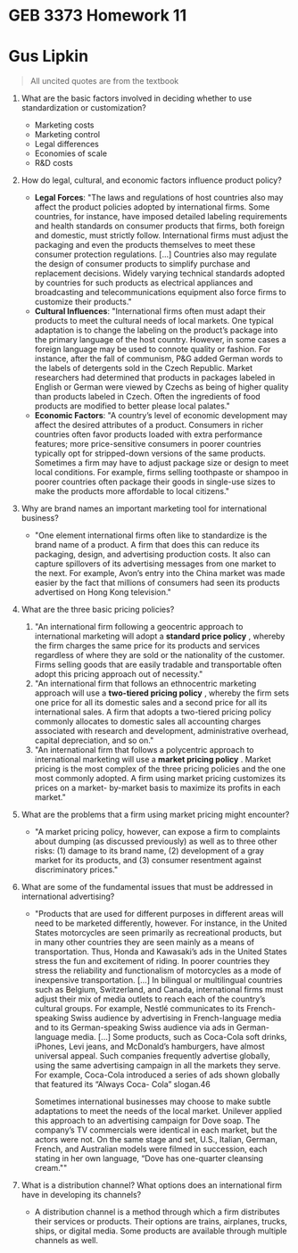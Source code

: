 # GEB 3373 Homework 11

# Gus Lipkin

> All uncited quotes are from the textbook

1. What are the basic factors involved in deciding whether to use standardization or customization?

   - Marketing costs
   - Marketing control
   - Legal differences
   - Economies of scale
   - R&D costs

2. How do legal, cultural, and economic factors influence product policy?

   - **Legal Forces**: "The laws and regulations of host countries also may affect the product policies adopted by international firms. Some countries, for instance, have imposed detailed labeling requirements and health standards on consumer products that firms, both foreign and domestic, must strictly follow. International firms must adjust the packaging and even the products themselves to meet these consumer protection regulations. [...] Countries also may regulate the design of consumer products to simplify purchase and replacement decisions. Widely varying technical standards adopted by countries for such products as electrical appliances and broadcasting and telecommunications equipment also force firms to customize their products."
   - **Cultural Influences**: "International firms often must adapt their products to meet the cultural needs of local markets. One typical adaptation is to change the labeling on the product’s package into the primary language of the host country. However, in some cases a foreign language may be used to connote quality or fashion. For instance, after the fall of communism, P&G added German words to the labels of detergents sold in the Czech Republic. Market researchers had determined that products in packages labeled in English or German were viewed by Czechs as being of higher quality than products labeled in Czech. Often the ingredients of food products are modified to better please local palates."
   - **Economic Factors**: "A country’s level of economic development may affect the desired attributes of a product. Consumers in richer countries often favor products loaded with extra performance features; more price-sensitive consumers in poorer countries typically opt for stripped-down versions of the same products. Sometimes a firm may have to adjust package size or design to meet local conditions. For example, firms selling toothpaste or shampoo in poorer countries often package their goods in single-use sizes to make the products more affordable to local citizens."

3. Why are brand names an important marketing tool for international business?

   - "One element international firms often like to standardize is the brand name of a product. A firm that does this can reduce its packaging, design, and advertising production costs. It also can capture spillovers of its advertising messages from one market to the next. For example, Avon’s entry into the China market was made easier by the fact that millions of consumers had seen its products advertised on Hong Kong television."

4. What are the three basic pricing policies?

   1. "An international firm following a geocentric approach to international marketing will adopt a **standard price policy** , whereby the firm charges the same price for its products and services regardless of where they are sold or the nationality of the customer. Firms selling goods that are easily tradable and transportable often adopt this pricing approach out of necessity."
   2. "An international firm that follows an ethnocentric marketing approach will use a **two-tiered pricing policy** , whereby the firm sets one price for all its domestic sales and a second price for all its international sales. A firm that adopts a two-tiered pricing policy commonly allocates to domestic sales all accounting charges associated with research and development, administrative overhead, capital depreciation, and so on."
   3. "An international firm that follows a polycentric approach to international marketing will use a **market pricing policy** . Market pricing is the most complex of the three pricing policies and the one most commonly adopted. A firm using market pricing customizes its prices on a market- by-market basis to maximize its profits in each market."

5. What are the problems that a firm using market pricing might encounter?

   - "A market pricing policy, however, can expose a firm to complaints about dumping (as discussed previously) as well as to three other risks: (1) damage to its brand name, (2) development of a gray market for its products, and (3) consumer resentment against discriminatory prices."

6. What are some of the fundamental issues that must be addressed in international advertising?

   - "Products that are used for different purposes in different areas will need to be marketed differently, however. For instance, in the United States motorcycles are seen primarily as recreational products, but in many other countries they are seen mainly as a means of transportation. Thus, Honda and Kawasaki’s ads in the United States stress the fun and excitement of riding. In poorer countries they stress the reliability and functionalism of motorcycles as a mode of inexpensive transportation. [...] In bilingual or multilingual countries such as Belgium, Switzerland, and Canada, international firms must adjust their mix of media outlets to reach each of the country’s cultural groups. For example, Nestlé communicates to its French-speaking Swiss audience by advertising in French-language media and to its German-speaking Swiss audience via ads in German-language media. [...] Some products, such as Coca-Cola soft drinks, iPhones, Levi jeans, and McDonald’s hamburgers, have almost universal appeal. Such companies frequently advertise globally, using the same advertising campaign in all the markets they serve. For example, Coca-Cola introduced a series of ads shown globally that featured its “Always Coca- Cola” slogan.46

     Sometimes international businesses may choose to make subtle adaptations to meet the needs of the local market. Unilever applied this approach to an advertising campaign for Dove soap. The company’s TV commercials were identical in each market, but the actors were not. On the same stage and set, U.S., Italian, German, French, and Australian models were filmed in succession, each stating in her own language, “Dove has one-quarter cleansing cream.""

7. What is a distribution channel? What options does an international firm have in developing its channels?

   - A distribution channel is a method through which a firm distributes their services or products. Their options are trains, airplanes, trucks, ships, or digital media. Some products are available through multiple channels as well.